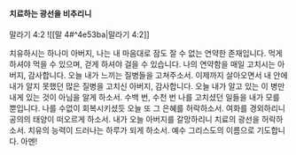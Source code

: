 #### 치료하는 광선을 비추리니

말라기 4:2 
![[말 4#^4e53ba|말라기 4:2]]

치유하시는 하나미 아버지, 나는 내 마음대로 잠도 잘 수 없는 연약한 존재입니다.
먹게 하셔야 먹을 수 있으며, 걷게 하셔야 걸을 수 있습니다. 나의 연약함을 매일 고치시는 아버지, 감사합니다.
오늘 내가 느끼는 질병들을 고쳐주소서. 이제까지 살아오면서 내 안에 내가 알지 못했던 많은 질병을 고치신 아버지, 감사합니다. 오늘 내가 알고 있는 이 병만 내게 있는 것이 아님을 알게 하소서. 수백 번, 수천 번 나를 고치셨던 일들을 내가 모를 뿐입니다. 나를 수없이 회복시키셨듯 오늘 또 그 은혜를 허락하소서. 여화를 경외하리니 공의의 태양이 떠오르게 하소서. 내가 오늘 아버지를 갈망하리니 치료의 광선을 허락하소서. 치유의 능력이 드러나는 하루가 되게 하소서. 예수 그리스도의 이름으로 기도합니다. 아멘!














